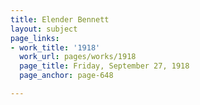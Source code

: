 ```yaml
---
title: Elender Bennett
layout: subject
page_links:
- work_title: '1918'
  work_url: pages/works/1918
  page_title: Friday, September 27, 1918
  page_anchor: page-648

---
```

